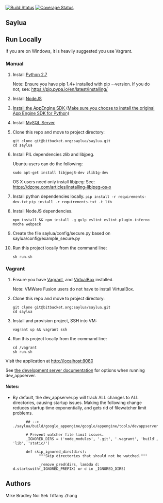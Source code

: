 [![Build Status](https://travis-ci.org/LikeMyBread/Saylua.svg?branch=master)](https://travis-ci.org/LikeMyBread/Saylua)
[![Coverage Status](https://coveralls.io/repos/github/LikeMyBread/Saylua/badge.svg)](https://coveralls.io/github/LikeMyBread/Saylua)

## Saylua

## Run Locally
If you are on Windows, it is heavily suggested you use Vagrant.

### Manual
1. Install [Python 2.7](https://www.python.org/downloads/)

      Note: Ensure you have pip 1.4+ installed with pip --version. If you do not, see: https://pip.pypa.io/en/latest/installing/

2. Install [NodeJS](https://nodejs.org/en/download/current/)

3. [Install the AppEngine SDK (Make sure you choose to install the original App Engine SDK for Python)](https://cloud.google.com/appengine/docs/python/download)

4. Install [MySQL Server](https://dev.mysql.com/downloads/mysql/)

5. Clone this repo and move to project directory:

      ```
      git clone git@bitbucket.org:saylua/saylua.git
      cd saylua
      ```

6. Install PIL dependencies zlib and libjpeg.

      Ubuntu users can do the following:

      ```
      sudo apt-get install libjpeg8-dev zlib1g-dev
      ```

      OS X users need only install libjpeg:
      See: https://dzone.com/articles/installing-libjpeg-os-x

8. Install python dependencies locally.
      `pip install -r requirements-dev.txt`
      `pip install -r requirements.txt -t lib`


9. Install NodeJS dependencies.

      `npm install && npm install -g gulp eslint eslint-plugin-inferno mocha webpack`

10. Create the file saylua/config/secure.py based on saylua/config/example_secure.py

11. Run this project locally from the command line:

      `sh run.sh`


### Vagrant
1. Ensure you have [Vagrant](https://www.vagrantup.com/downloads.html), and [VirtualBox](https://www.virtualbox.org/wiki/Downloads) installed.

      Note: VMWare Fusion users do not have to install VirtualBox.

2. Clone this repo and move to project directory:

      ```
      git clone git@bitbucket.org:saylua/saylua.git
      cd saylua
      ```

3. Install and provision project, SSH into VM:

      `vagrant up && vagrant ssh`

4. Run this project locally from the command line:

      ```
      cd /vagrant
      sh run.sh
      ```

Visit the application at [http://localhost:8080](http://localhost:8080)

See [the development server documentation](https://developers.google.com/appengine/docs/python/tools/devserver)
for options when running dev_appserver.

#### Notes:

- By default, the dev_appserver.py will track ALL changes to ALL directories, causing startup issues.
Making the following change reduces startup time exponentially, and gets rid of filewatcher limit problems.

            ## --> ./saylua/build/google_appengine/google/appengine/tools/devappserver2/watcher_common.py

            # Prevent watcher file limit issues.
            _IGNORED_DIRS = ('node_modules', '.git', '.vagrant', 'build', 'lib', 'static/')

            def skip_ignored_dirs(dirs):
                  """Skip directories that should not be watched."""

                  _remove_pred(dirs, lambda d: d.startswith(_IGNORED_PREFIX) or d in _IGNORED_DIRS)

## Authors

Mike Bradley
Noi Sek
Tiffany Zhang

